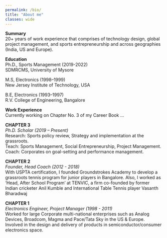 ```yaml
---
permalink: /bio/
title: "About me"
classes: wide
---
```


**Summary**  
20+ years of work experience that comprises of technology design, global project management, and sports 
entrepreneurship and  across geographies (India, US and Europe).

**Education**  
Ph.D., Sports Management (2019-2022)  
SDMRCMS, University of Mysore

M.S, Electronics (1998–1999)  
New Jersey Institute of Technology, USA

B.E, Electronics (1993–1997)  
R.V. College of Engineering, Bangalore

**Work Experience**  
Currently working on Chapter No. 3 of my Career Book ...

**CHAPTER 3**  
*Ph.D. Scholar (2019 – Present)*  
Research: Sports policy review, Strategy and implementation at the grassroots.  
Teach: Sports Management, Social Entrepreneurship, Project Management.  
Coach: Corporates on goal-setting and performance management.   

**CHAPTER 2**  
*Founder, Head Coach (2012 - 2018)*  
With USPTA certification, I founded Groundstrokes Academy to develop a grassroots tennis program for junior players in Bangalore. Also, I worked as ‘Head, After School Program’ at TENVIC, a firm co-founded by former Indian cricketer Anil Kumble and International Table Tennis player Vasanth Bharadwaj

**CHAPTER 1**  
*Electronics Engineer, Project Manager (1998 - 2011)*  
Worked for large Corporate multi-national enterprises such as Analog Devices, Broadcom, Magma and Pace/Tata Sky in the US & Europe. Involved in the design and delivery of products in semiconductor/consumer electronics space.

